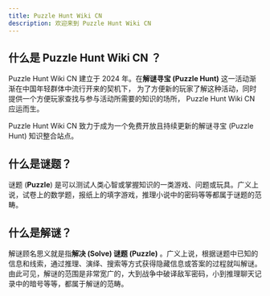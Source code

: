 ```yaml
---
title: Puzzle Hunt Wiki CN
description: 欢迎来到 Puzzle Hunt Wiki CN
---
```


## 什么是 **Puzzle Hunt Wiki CN** ？

Puzzle Hunt Wiki CN 建立于 2024 年。在**解谜寻宝 (Puzzle Hunt)** 这一活动渐渐在中国年轻群体中流行开来的契机下，
为了方便新的玩家了解这种活动，同时提供一个方便玩家查找与参与活动所需要的知识的场所， Puzzle Hunt Wiki CN 应运而生。

Puzzle Hunt Wiki CN 致力于成为一个免费开放且持续更新的解谜寻宝 (Puzzle Hunt) 知识整合站点。

## 什么是谜题？

谜题 (**Puzzle**) 是可以测试人类心智或掌握知识的一类游戏、问题或玩具。广义上说，试卷上的数学题，报纸上的填字游戏，推理小说中的密码等等都属于谜题的范畴。

## 什么是解谜？

解谜顾名思义就是指**解决 (Solve) 谜题 (Puzzle)** 。广义上说，根据谜题中已知的信息和线索，通过推理、演绎、搜索等方式获得隐藏信息或答案的过程就叫解谜。由此可见，解谜的范围是非常宽广的，大到战争中破译敌军密码，小到推理聊天记录中的暗号等等，都属于解谜的范畴。
